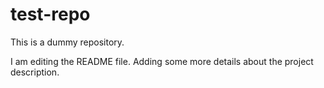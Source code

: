 # test-repo
This is a dummy repository.

I am editing the README file. Adding some more details about the project description.
